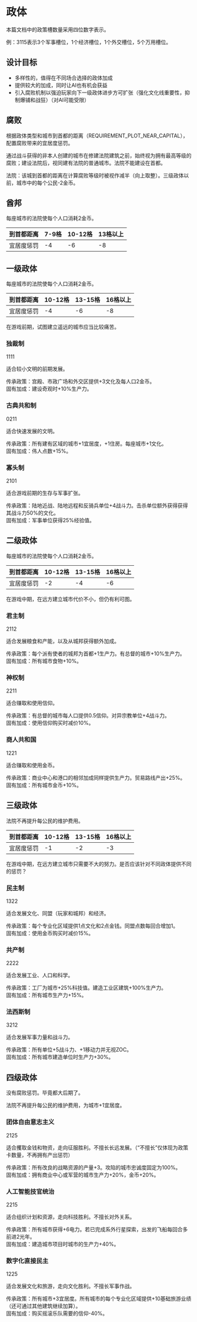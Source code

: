 # 政体

本篇文档中的政策槽数量采用四位数字表示。

例：3115表示3个军事槽位，1个经济槽位，1个外交槽位，5个万用槽位。

## 设计目标

- 多样性的，值得在不同场合选择的政体加成
- 提供较大的加成，同时让AI也有机会获益
- 引入腐败机制以强迫玩家向下一级政体进步方可扩张（强化文化线重要性，抑制爆铺和战狂）（对AI可能受限）

## 腐败

根据政体类型和城市到首都的距离（REQUIREMENT_PLOT_NEAR_CAPITAL），配置腐败带来的宜居度惩罚。

通过战斗获得的非本人创建的城市在修建法院建筑之前，始终视为拥有最高等级的腐败；建设法院后，视同建有法院的普通城市。法院不能建设在首都。

法院：该城到首都的距离在计算腐败等级时被视作减半（向上取整）。三级政体以前，城市中的每个公民-2金币。

## 酋邦

每座城市的法院使每个人口消耗2金币。

|到首都距离|7-9格|10-12格|13格以上|
|---|---|---|---|
|宜居度惩罚|-4|-6|-8|

## 一级政体

每座城市的法院使每个人口消耗2金币。

|到首都距离|10-12格|13-15格|16格以上|
|---|---|---|---|
|宜居度惩罚|-4|-6|-8|

在游戏前期，试图建立遥远的城市应当比较痛苦。

### 独裁制

1111

适合较小文明的前期发展。

传承政策：宫殿、市政广场和外交区提供+3文化及每人口2金币。  
固有加成：建设奇观时+10%生产力。

### 古典共和制

0211

适合快速发展的文明。

传承政策：所有建有区域的城市+1宜居度，+1住房。每座城市+1文化。  
固有加成：伟人点数+15%。

### 寡头制

2101

适合游戏前期的生存与军事扩张。

传承政策：陆地近战、陆地远程和反骑兵单位+4战斗力。击杀单位额外获得获得其战斗力50%的文化。  
固有加成：军事单位获得25%经验值。

## 二级政体

每座城市的法院使每个人口消耗2金币。

|到首都距离|10-12格|13-15格|16格以上|
|---|---|---|---|
|宜居度惩罚|-2|-4|-6|

在游戏中期，在远方建立城市代价不小，但仍有利可图。

### 君主制

2112

适合发展粮食和产能，以及从城邦获得额外加成。

传承政策：每个派有使者的城邦为首都+1生产力。有总督的城市+10%生产力。  
固有加成：所有城市食物+10%。

### 神权制

2211

适合赚取和使用信仰。

传承政策：有总督的城市每人口提供0.5信仰。对异宗教单位+4战斗力。  
固有加成：使用信仰购买时减价10%。

### 商人共和国

1221

适合赚取和使用金币。

传承政策：商业中心和港口的相邻加成同样提供生产力。贸易路线产出+25%。  
固有加成：所有城市金币+10%。

## 三级政体

法院不再提升每公民的维护费用。

|到首都距离|10-12格|13-15格|16格以上|
|---|---|---|---|
|宜居度惩罚|-1|-2|-3|

在游戏中期，在远方建立城市只需要不大的努力。是否应该针对不同政体提供不同的惩罚？

### 民主制

1322

适合发展文化、同盟（玩家和城邦）和经济。

传承政策：每个专业化区域提供1点文化和2点金钱。同盟点数每回合增加1。  
固有加成：使用金币购买时减价15%。

### 共产制

2222

适合发展工业、人口和科学。

传承政策：工厂为城市+25%科技值。建造工业区建筑+100%生产力。  
固有加成：所有城市生产力+15%。

### 法西斯制

3212

适合发展军事力量和战斗力。

传承政策：所有单位+5战斗力、+1移动力并无视ZOC。  
固有加成：所有城市建造单位时生产力+30%。

## 四级政体

没有腐败惩罚。毕竟都大后期了。

法院不再提升每公民的维护费用，为城市+1宜居度。

### 团体自由意志主义

2125

适合攫取金钱和物资，走向征服胜利。不擅长长远发展。（“不擅长”仅体现为政策卡数量，不再拥有产出惩罚）

传承政策：所有改良的战略资源的产量+3。攻陷的城市忠诚度固定为100%。  
固有加成：拥有商业中心或军营的城市生产力+20%，金币+20%。

### 人工智能技官统治

2215

适合组织计划和资源，走向科技胜利。不擅长对外关系。

传承政策：所有城市获得+6电力。若已完成系外行星探索，出发的飞船每回合多前进2光年。  
固有加成：建造城市项目时城市的生产力+40%。

### 数字化直接民主

1225

适合发展文化和旅游，走向文化胜利。不擅长军事作战。

传承政策：所有城市+3宜居度。所有城市的每个专业化区域提供+10基础旅游业绩（还可通过其他建筑继续加算）。  
固有加成：购买摇滚乐队需要的信仰-40%。
